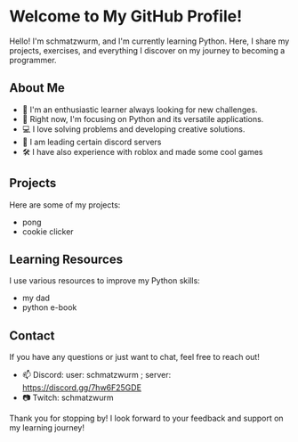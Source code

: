 
# Welcome to My GitHub Profile!

Hello! I'm schmatzwurm, and I'm currently learning Python. Here, I share my projects, exercises, and everything I discover on my journey to becoming a programmer.

## About Me

- 👋 I'm an enthusiastic learner always looking for new challenges.
- 🐍 Right now, I'm focusing on Python and its versatile applications.
- 💻 I love solving problems and developing creative solutions.
- 🔨 I am leading certain discord servers
- 🛠️ I have also experience with roblox and made some cool games

## Projects

Here are some of my projects:

- pong
- cookie clicker

## Learning Resources

I use various resources to improve my Python skills:

- my dad
- python e-book

## Contact

If you have any questions or just want to chat, feel free to reach out!

- 📫 Discord: user: schmatzwurm ; server: https://discord.gg/7hw6F25GDE
- 📷 Twitch: schmatzwurm

Thank you for stopping by! I look forward to your feedback and support on my learning journey!
